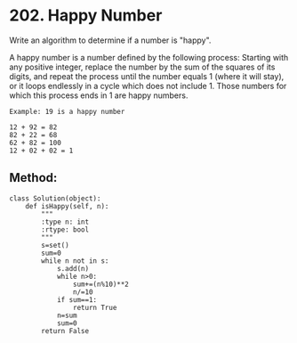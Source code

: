 # 202. Happy Number

Write an algorithm to determine if a number is "happy".

A happy number is a number defined by the following process: Starting with any positive integer, replace the number by the sum of the squares of its digits, and repeat the process until the number equals 1 (where it will stay), or it loops endlessly in a cycle which does not include 1. Those numbers for which this process ends in 1 are happy numbers.

    Example: 19 is a happy number
    
    12 + 92 = 82
    82 + 22 = 68
    62 + 82 = 100
    12 + 02 + 02 = 1
    
## Method:

    class Solution(object):
        def isHappy(self, n):
            """
            :type n: int
            :rtype: bool
            """
            s=set()
            sum=0
            while n not in s:
                s.add(n)
                while n>0:
                    sum+=(n%10)**2
                    n/=10
                if sum==1:
                    return True
                n=sum
                sum=0
            return False